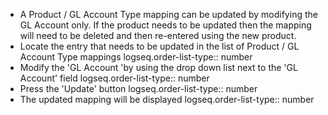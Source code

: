 - A Product / GL Account Type mapping can be updated by modifying the GL Account only. If the product needs to be updated then the mapping will need to be deleted and then re-entered using the new product.
- Locate the entry that needs to be updated in the list of Product / GL Account Type mappings
  logseq.order-list-type:: number
- Modify the 'GL Account 'by using the drop down list next to the 'GL Account' field
  logseq.order-list-type:: number
- Press the 'Update' button
  logseq.order-list-type:: number
- The updated mapping will be displayed
  logseq.order-list-type:: number